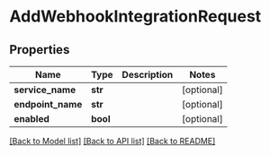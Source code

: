# AddWebhookIntegrationRequest

## Properties
Name | Type | Description | Notes
------------ | ------------- | ------------- | -------------
**service_name** | **str** |  | [optional] 
**endpoint_name** | **str** |  | [optional] 
**enabled** | **bool** |  | [optional] 

[[Back to Model list]](../README.md#documentation-for-models) [[Back to API list]](../README.md#documentation-for-api-endpoints) [[Back to README]](../README.md)

